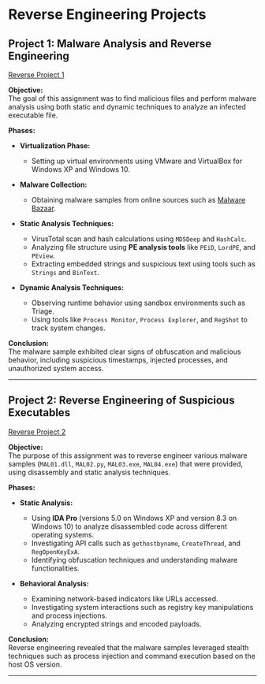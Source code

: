 # Reverse Engineering Projects

## Project 1: Malware Analysis and Reverse Engineering
[Reverse Project 1](revproject1.pdf)

**Objective:**  
The goal of this assignment was to find malicious files and perform malware analysis using both static and dynamic techniques to analyze an infected executable file.

**Phases:**
- **Virtualization Phase:**  
  - Setting up virtual environments using VMware and VirtualBox for Windows XP and Windows 10.
  
- **Malware Collection:**  
  - Obtaining malware samples from online sources such as [Malware Bazaar](https://bazaar.abuse.ch/).

- **Static Analysis Techniques:**  
  - VirusTotal scan and hash calculations using `MD5Deep` and `HashCalc`.  
  - Analyzing file structure using **PE analysis tools** like `PEiD`, `LordPE`, and `PEview`.  
  - Extracting embedded strings and suspicious text using tools such as `Strings` and `BinText`.  

- **Dynamic Analysis Techniques:**  
  - Observing runtime behavior using sandbox environments such as Triage.  
  - Using tools like `Process Monitor`, `Process Explorer`, and `RegShot` to track system changes.  

**Conclusion:**  
The malware sample exhibited clear signs of obfuscation and malicious behavior, including suspicious timestamps, injected processes, and unauthorized system access.

---

## Project 2: Reverse Engineering of Suspicious Executables
[Reverse Project 2](revproject2.pdf)

**Objective:**  
The purpose of this assignment was to reverse engineer various malware samples (`MAL01.dll`, `MAL02.py`, `MAL03.exe`, `MAL04.exe`) that were provided, using disassembly and static analysis techniques.

**Phases:**
- **Static Analysis:**  
  - Using **IDA Pro** (versions 5.0 on Windows XP and version 8.3 on Windows 10) to analyze disassembled code across different operating systems.  
  - Investigating API calls such as `gethostbyname`, `CreateThread`, and `RegOpenKeyExA`.  
  - Identifying obfuscation techniques and understanding malware functionalities.  

- **Behavioral Analysis:**  
  - Examining network-based indicators like URLs accessed.
  - Investigating system interactions such as registry key manipulations and process injections.  
  - Analyzing encrypted strings and encoded payloads.

**Conclusion:**  
Reverse engineering revealed that the malware samples leveraged stealth techniques such as process injection and command execution based on the host OS version.

---
